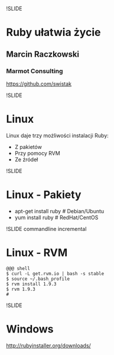 !SLIDE 
# Ruby ułatwia życie #

## Marcin Raczkowski ##
### Marmot Consulting ###

<https://github.com/swistak>

!SLIDE
# Linux #

Linux daje trzy możliwości instalacji Ruby:

* Z pakietów
* Przy pomocy RVM
* Ze źródeł

!SLIDE

# Linux - Pakiety #

* apt-get install ruby # Debian/Ubuntu 
* yum install ruby # RedHat/CentOS

!SLIDE commandline incremental

# Linux - RVM #

    @@@ shell
    $ curl -L get.rvm.io | bash -s stable
    $ source ~/.bash_profile
    $ rvm install 1.9.3
    $ rvm 1.9.3
    #

!SLIDE
# Windows #

<http://rubyinstaller.org/downloads/>
